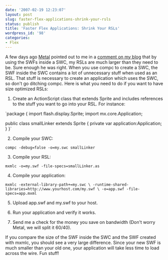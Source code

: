 ```yaml
---
date: '2007-02-19 12:23:07'
layout: post
slug: faster-flex-applications-shrink-your-rsls
status: publish
title: 'Faster Flex Applications: Shrink Your RSLs'
wordpress_id: '98'
categories:
- Flex
---
```


A few days ago [Metal](http://hurlant.com/) pointed out to me in a [comment on my blog](http://www.jamesward.org/wordpress/2006/11/27/howto-reduce-the-size-of-your-flex-app/#comment-4802) that by using the SWFs inside a SWC, my RSLs are much larger than they need to be.  Sure enough he was right.  When you use compc to create a SWC, the SWF inside the SWC contains a lot of unnecessary stuff when used as an RSL.  That stuff is necessary to create an application which uses the SWC, so don't go ditching compc.  Here is what you need to do if you want to have size optimized RSLs:

1) Create an ActionScript class that extends Sprite and includes references to the stuff you want to go into your RSL.  For instance:



`package
{
import flash.display.Sprite;
import mx.core.Application;

public class smallLinker extends Sprite
{
    private var application:Application;
}
}`



2) Compile your SWC:



`compc -debug=false -o=my.swc smallLinker`




3) Compile your RSL:



`mxmlc -o=my.swf -file-specs=smallLinker.as`




4) Compile your application:



`mxmlc -external-library-path+=my.swc \
  -runtime-shared-libraries=http://www.yourhost.com/my.swf \
  -o=app.swf -file-specs=app.mxml`




5) Upload app.swf and my.swf to your host.

6) Run your application and verify it works.

7) Send me a check for the money you save on bandwidth (Don't worry Metal, we will split it 60/40).

If you compare the size of the SWF inside the SWC and the SWF created with mxmlc, you should see a very large difference.  Since your new SWF is much smaller than your old one, your application will take less time to load across the wire.  Fun stuff!
